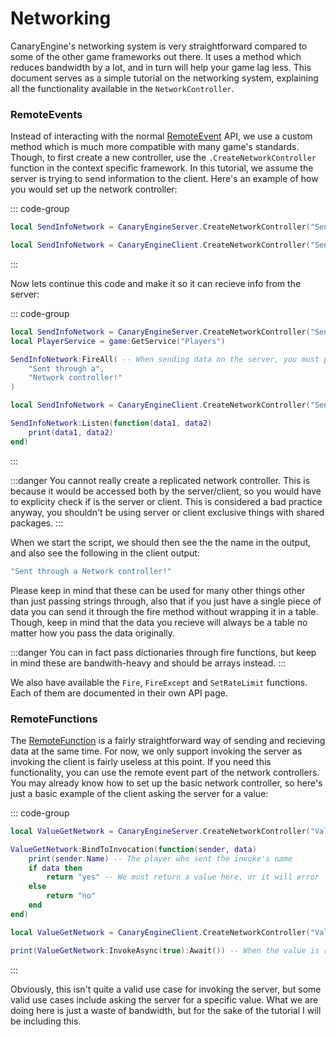 # Networking

CanaryEngine's networking system is very straightforward compared to some of the other game frameworks out there. It uses a method which reduces bandwidth by a lot, and in turn will help your game lag less. This document serves as a simple tutorial on the networking system, explaining all the functionality available in the `NetworkController`.

### RemoteEvents

Instead of interacting with the normal [RemoteEvent](https://create.roblox.com/docs/reference/engine/classes/RemoteEvent) API, we use a custom method which is much more compatible with many game's standards. Though, to first create a new controller, use the `.CreateNetworkController` function in the context specific framework. In this tutorial, we assume the server is trying to send information to the client. Here's an example of how you would set up the network controller:

::: code-group
```lua [Server]
local SendInfoNetwork = CanaryEngineServer.CreateNetworkController("SendInfoNetwork")
```

```lua [Client]
local SendInfoNetwork = CanaryEngineClient.CreateNetworkController("SendInfoNetwork")
```
:::

Now lets continue this code and make it so it can recieve info from the server:

::: code-group
```lua [Server]
local SendInfoNetwork = CanaryEngineServer.CreateNetworkController("SendInfoNetwork")
local PlayerService = game:GetService("Players")

SendInfoNetwork:FireAll( -- When sending data on the server, you must pass a player argument. In this example though, we are firing to all players.
    "Sent through a",
    "Network controller!"
)
```

```lua [Client]
local SendInfoNetwork = CanaryEngineClient.CreateNetworkController("SendInfoNetwork")

SendInfoNetwork:Listen(function(data1, data2)
    print(data1, data2)
end)
```
:::

:::danger
You cannot really create a replicated network controller. This is because it would be accessed both by the server/client, so you would have to explicity check if is the server or client. This is considered a bad practice anyway, you shouldn't be using server or client exclusive things with shared packages.
:::

When we start the script, we should then see the the name in the output, and also see the following in the client output:

```lua
"Sent through a Network controller!"
```

Please keep in mind that these can be used for many other things other than just passing strings through, also that if you just have a single piece of data you can send it through the fire method without wrapping it in a table. Though, keep in mind that the data you recieve will always be a table no matter how you pass the data originally.

:::danger
You can in fact pass dictionaries through fire functions, but keep in mind these are bandwith-heavy and should be arrays instead.
:::

We also have available the `Fire`, `FireExcept` and `SetRateLimit` functions. Each of them are documented in their own API page.

### RemoteFunctions

The [RemoteFunction](https://create.roblox.com/docs/reference/engine/classes/RemoteFunction) is a fairly straightforward way of sending and recieving data at the same time. For now, we only support invoking the server as invoking the client is fairly useless at this point. If you need this functionality, you can use the remote event part of the network controllers. You may already know how to set up the basic network controller, so here's just a basic example of the client asking the server for a value:

::: code-group
```lua [Server]
local ValueGetNetwork = CanaryEngineServer.CreateNetworkController("ValueGetNetwork")

ValueGetNetwork:BindToInvocation(function(sender, data)
    print(sender.Name) -- The player who sent the invoke's name
    if data then
        return "yes" -- We must return a value here, or it will error
    else
        return "no"
    end
end)
```

```lua [Client]
local ValueGetNetwork = CanaryEngineClient.CreateNetworkController("ValueGetNetwork")

print(ValueGetNetwork:InvokeAsync(true):Await()) -- When the value is recieved, this should return "yes" according to the server code.
```
:::

Obviously, this isn't quite a valid use case for invoking the server, but some valid use cases include asking the server for a specific value. What we are doing here is just a waste of bandwidth, but for the sake of the tutorial I will be including this.
